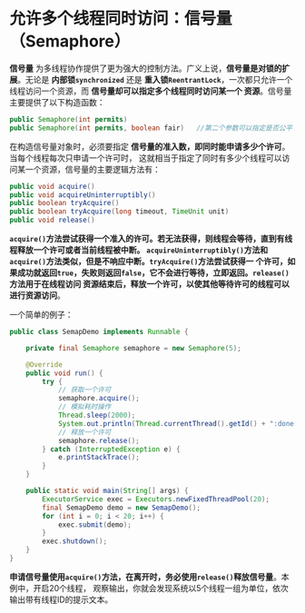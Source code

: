 允许多个线程同时访问：信号量（Semaphore）
======================================================================
**信号量** 为多线程协作提供了更为强大的控制方法。广义上说，**信号量是对锁的扩展**。无论是 **内部锁`synchronized`**
还是 **重入锁`ReentrantLock`**，一次都只允许一个线程访问一个资源，而 **信号量却可以指定多个线程同时访问某一个
资源**。信号量主要提供了以下构造函数：
```java
public Semaphore(int permits)
public Semaphore(int permits, boolean fair)   //第二个参数可以指定是否公平
```
在构造信号量对象时，必须要指定 **信号量的准入数，即同时能申请多少个许可**。当每个线程每次只申请一个许可时，
这就相当于指定了同时有多少个线程可以访问某一个资源，信号量的主要逻辑方法有：
```java
public void acquire()
public void acquireUninterruptibly()
public boolean tryAcquire()
public boolean tryAcquire(long timeout, TimeUnit unit)
public void release()
```
**`acquire()`方法尝试获得一个准入的许可。若无法获得，则线程会等待，直到有线程释放一个许可或者当前线程被中断。
`acquireUninterruptibly()`方法和`acquire()`方法类似，但是不响应中断。`tryAcquire()`方法尝试获得一
个许可，如果成功就返回`true`，失败则返回`false`，它不会进行等待，立即返回。`release()`方法用于在线程访问
资源结束后，释放一个许可，以使其他等待许可的线程可以进行资源访问**。

一个简单的例子：
```java
public class SemapDemo implements Runnable {

    private final Semaphore semaphore = new Semaphore(5);

    @Override
    public void run() {
        try {
            // 获取一个许可
            semaphore.acquire();
            // 模拟耗时操作
            Thread.sleep(2000);
            System.out.println(Thread.currentThread().getId() + ":done!");
            // 释放一个许可
            semaphore.release();
        } catch (InterruptedException e) {
            e.printStackTrace();
        }
    }

    public static void main(String[] args) {
        ExecutorService exec = Executors.newFixedThreadPool(20);
        final SemapDemo demo = new SemapDemo();
        for (int i = 0; i < 20; i++) {
            exec.submit(demo);
        }
        exec.shutdown();
    }
}
```
**申请信号量使用`acquire()`方法，在离开时，务必使用`release()`释放信号量**。本例中，开启20个线程，
观察输出，你就会发现系统以5个线程一组为单位，依次输出带有线程ID的提示文本。
